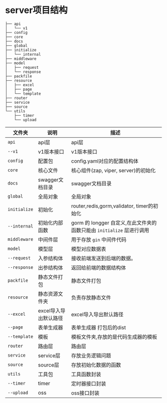 # server项目结构

```shell
├── api
│   └── v1
├── config
├── core
├── docs
├── global
├── initialize
│   └── internal
├── middleware
├── model
│   ├── request
│   └── response
├── packfile
├── resource
│   ├── excel
│   ├── page
│   └── template
├── router
├── service
├── source
└── utils
    ├── timer
    └── upload
```

| 文件夹       | 说明                    | 描述                        |
| ------------ | ----------------------- | --------------------------- |
| `api`        | api层                   | api层 |
| `--v1`       | v1版本接口              | v1版本接口                  |
| `config`     | 配置包                  | config.yaml对应的配置结构体 |
| `core`       | 核心文件                | 核心组件(zap, viper, server)的初始化 |
| `docs`       | swagger文档目录         | swagger文档目录 |
| `global`     | 全局对象                | 全局对象 |
| `initialize` | 初始化 | router,redis,gorm,validator, timer的初始化 |
| `--internal` | 初始化内部函数 | gorm 的 longger 自定义,在此文件夹的函数只能由 `initialize` 层进行调用 |
| `middleware` | 中间件层 | 用于存放 `gin` 中间件代码 |
| `model`      | 模型层                  | 模型对应数据表              |
| `--request`  | 入参结构体              | 接收前端发送到后端的数据。  |
| `--response` | 出参结构体              | 返回给前端的数据结构体      |
| `packfile`   | 静态文件打包            | 静态文件打包 |
| `resource`   | 静态资源文件夹          | 负责存放静态文件                |
| `--excel` | excel导入导出默认路径 | excel导入导出默认路径 |
| `--page` | 表单生成器 | 表单生成器 打包后的dist |
| `--template` | 模板 | 模板文件夹,存放的是代码生成器的模板 |
| `router`     | 路由层                  | 路由层 |
| `service`    | service层               | 存放业务逻辑问题 |
| `source` | source层 | 存放初始化数据的函数 |
| `utils`      | 工具包                  | 工具函数封装            |
| `--timer` | timer | 定时器接口封装 |
| `--upload`      | oss                  | oss接口封装        |
